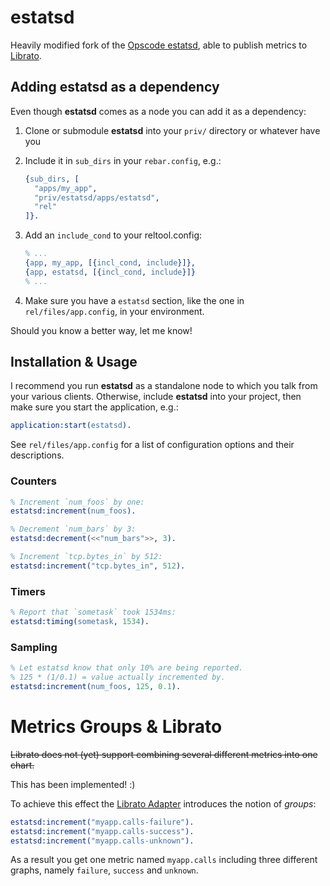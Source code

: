 estatsd
=============
Heavily modified fork of the [Opscode estatsd](https://github.com/opscode/estatsd), able to publish metrics to [Librato](https://metrics.librato.com).


Adding estatsd as a dependency
-----------------------------------------
Even though **estatsd** comes as a node you can add it as a dependency:

1. Clone or submodule **estatsd** into your `priv/` directory or whatever have you
2. Include it in `sub_dirs` in your `rebar.config`, e.g.:

     ```erlang
     {sub_dirs, [
       "apps/my_app",
       "priv/estatsd/apps/estatsd",
       "rel"
     ]}.
     ```

3. Add an `include_cond` to your reltool.config:

     ```erlang
     % ...
     {app, my_app, [{incl_cond, include}]},
     {app, estatsd, [{incl_cond, include}]}
     % ...
     ```

4. Make sure you have a `estatsd` section, like the one in `rel/files/app.config`, in your environment.

Should you know a better way, let me know!


Installation & Usage
--------------------
I recommend you run **estatsd** as a standalone node to which you talk from your various clients.
Otherwise, include **estatsd** into your project, then make sure you start the application, e.g.:

```erlang
application:start(estatsd).
```

See `rel/files/app.config` for a list of configuration options and their descriptions.


### Counters
```erlang
% Increment `num_foos` by one:
estatsd:increment(num_foos).

% Decrement `num_bars` by 3:
estatsd:decrement(<<"num_bars">>, 3).

% Increment `tcp.bytes_in` by 512:
estatsd:increment("tcp.bytes_in", 512).
```


### Timers
```erlang
% Report that `sometask` took 1534ms:
estatsd:timing(sometask, 1534).
```


### Sampling
```erlang
% Let estatsd know that only 10% are being reported.
% 125 * (1/0.1) = value actually incremented by.
estatsd:increment(num_foos, 125, 0.1).
```


Metrics Groups & Librato
========================
~~Librato does not (yet) support combining several different metrics into one chart.~~

This has been implemented! :)

To achieve this effect the [Librato Adapter](https://github.com/johannesh/estatsd/blob/master/apps/estatsd/src/adapters/estatsda_librato.erl) introduces the notion of _groups_:

```erlang
estatsd:increment("myapp.calls-failure").
estatsd:increment("myapp.calls-success").
estatsd:increment("myapp.calls-unknown").
```

As a result you get one metric named `myapp.calls` including three different graphs, namely `failure`, `success` and `unknown`.
